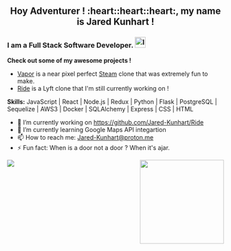 <p align="center">
<img src='https://media1.giphy.com/media/YWUpVw86AtIbe/giphy.gif' alt='' />
</p>

<h2 align="center">
Hoy Adventurer ! :heart::heart::heart:, my name is Jared Kunhart !
</h2>

### I am a Full Stack Software Developer. [<img src='https://cdn.jsdelivr.net/npm/simple-icons@3.0.1/icons/linkedin.svg' alt='linkedin' height='25'>](https://linkedin.com/in/jared-kunhart-307661236)  
**Check out some of my awesome projects !**<br>
- <a href="https://vaporgamesapp.herokuapp.com/" target = "_blank">Vapor</a> is a near pixel perfect <a target="_blank" rel="noreferrer" href="https://store.steampowered.com/">Steam</a> clone that was extremely fun to make. <br>
- <a href="https://r1de-app.herokuapp.com/" target="_blank">Ride</a> is a Lyft clone that I'm still currently working on !<br>

**Skills:** JavaScript | React | Node.js | Redux | Python | Flask | PostgreSQL | Sequelize | AWS3 | Docker | SQLAlchemy | Express | CSS | HTML

- 🔭 I’m currently working on https://github.com/Jared-Kunhart/Ride 
- 🌱 I’m currently learning Google Maps API integartion 
- 📫 How to reach me: Jared-Kunhart@proton.me 
- ⚡ Fun fact: When is a door not a door ? When it's ajar. 


<img src="https://github-readme-stats.vercel.app/api?username=Jared-Kunhart&show_icons=true" /> <img src="https://github-readme-stats.vercel.app/api/top-langs/?username=Jared-Kunhart" height="195px" align="right" />
